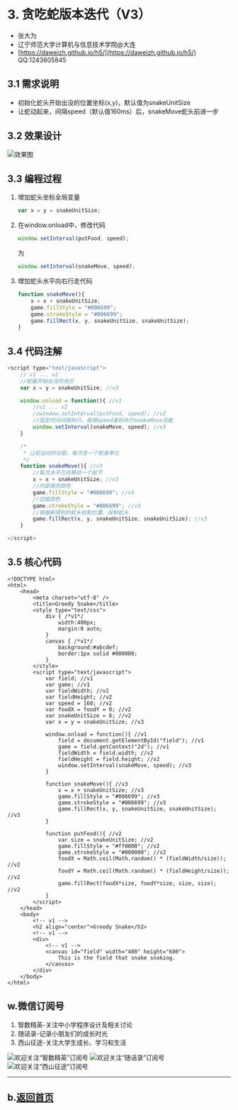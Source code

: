 # 3. 贪吃蛇版本迭代（V3） 

- 张大为
- 辽宁师范大学计算机与信息技术学院@大连
- [https://daweizh.github.io/h5/](https://daweizh.github.io/h5/)  QQ:1243605845

## 3.1 需求说明

- 初始化蛇头开始出没的位置坐标(x,y)，默认值为snakeUnitSize
- 让蛇动起来，间隔speed（默认值160ms）后，snakeMove蛇头前进一步

## 3.2 效果设计

![效果图](demo.png)

## 3.3 编程过程

1. 增加蛇头坐标全局变量
    ~~~js
    var x = y = snakeUnitSize;
    ~~~
2. 在window.onload中，修改代码
	~~~js
    window.setInterval(putFood, speed);
	~~~
	为
	~~~js
	window.setInterval(snakeMove, speed);
	~~~
3. 增加蛇头水平向右行走代码
	~~~js
    function snakeMove(){
        x = x + snakeUnitSize;
        game.fillStyle = "#006699";
        game.strokeStyle = "#006699"; 
        game.fillRect(x, y, snakeUnitSize, snakeUnitSize);
    }       
	~~~

## 3.4 代码注解

~~~js
<script type="text/javascript">
    // v1 ... v2
    //蛇最开始出没的地方
    var x = y = snakeUnitSize; //v3

    window.onload = function(){ //v1
        //v1 ... v2
        //window.setInterval(putFood, speed); //v2
        //固定时间间隔执行，每隔speed毫秒执行snakeMove功能
        window.setInterval(snakeMove, speed); //v3
    }

    /*
     * 让蛇运动的功能，每次走一个蛇身单位
     */
    function snakeMove(){ //v3
        //每次水平方向移动一个蛇节
        x = x + snakeUnitSize; //v3
        //内部填充颜色
        game.fillStyle = "#006699"; //v3
        //边框颜色
        game.strokeStyle = "#006699"; //v3
        //根据新得到的蛇头绘制位置，绘制蛇头
        game.fillRect(x, y, snakeUnitSize, snakeUnitSize); //v3
    }       

</script>
~~~

## 3.5 核心代码

~~~
<!DOCTYPE html>
<html>
    <head>
        <meta charset="utf-8" />
        <title>Greedy Snake</title>
        <style type="text/css">
            div { /*v1*/
                width:400px;
                margin:0 auto;  
            }
            canvas { /*v1*/
                background:#abcdef;
                border:1px solid #000000;
            }
        </style>
        <script type="text/javascript">
            var field; //v1
            var game; //v1
            var fieldWidth; //v2
            var fieldHeight; //v2
            var speed = 160; //v2
            var foodX = foodY = 0; //v2
            var snakeUnitSize = 8; //v2
            var x = y = snakeUnitSize; //v3

            window.onload = function(){ //v1
                field = document.getElementById("field"); //v1
                game = field.getContext("2d"); //v1
                fieldWidth = field.width; //v2
                fieldHeight = field.height; //v2
                window.setInterval(snakeMove, speed); //v3
            }

            function snakeMove(){ //v3
                x = x + snakeUnitSize; //v3
                game.fillStyle = "#006699"; //v3
                game.strokeStyle = "#006699"; //v3
                game.fillRect(x, y, snakeUnitSize, snakeUnitSize); //v3
            }       

            function putFood(){ //v2
                var size = snakeUnitSize; //v2
                game.fillStyle = "#ff0000"; //v2
                game.strokeStyle = "#000000"; //v2
                foodX = Math.ceil(Math.random() * (fieldWidth/size)); //v2
                foodY = Math.ceil(Math.random() * (fieldHeight/size)); //v2
                game.fillRect(foodX*size, foodY*size, size, size); //v2
            } 
        </script>
    </head>
    <body>
        <!-- v1 -->
        <h2 align="center">Greedy Snake</h2>
        <!-- v1 -->
        <div>
            <!-- v1 -->
            <canvas id="field" width="400" height="600">
                This is the field that snake snaking.
            </canvas>
        </div>
    </body>
</html>
~~~

## w.微信订阅号

1. 智数精英-关注中小学程序设计及相关讨论
2. 随话录-记录小朋友们的成长时光
2. 西山征途-关注大学生成长、学习和生活

![欢迎关注“智数精英”订阅号](../../assets/me/img/idea8.jpg)
![欢迎关注“随话录”订阅号](../../assets/me/img/shl8.jpg)
![欢迎关注“西山征途”订阅号](../../assets/me/img/xszt8.jpg)

----------

## b.[返回首页](../../)

